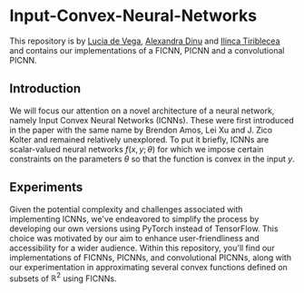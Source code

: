 # Input-Convex-Neural-Networks
This repository is by [Lucia de Vega](https://github.com/luciadvo), [Alexandra Dinu](https://github.com/anditp) and [Ilinca Tiriblecea](https://github.com/ilincatiri) and contains our implementations of a FICNN, PICNN and a convolutional PICNN.

## Introduction
We will focus our attention on a novel architecture of a neural network, namely Input Convex Neural Networks (ICNNs). These were first introduced in the paper with the same name by Brendon Amos,  Lei Xu and J. Zico Kolter and remained relatively unexplored. To put it briefly, ICNNs are scalar-valued neural networks $` f(x, y;\theta) `$ for which we impose certain constraints on the parameters $` \theta `$ so that the function is convex in the input $`y `$.


## Experiments
Given the potential complexity and challenges associated with implementing ICNNs, we've endeavored to simplify the process by developing our own versions using PyTorch instead of TensorFlow. This choice was motivated by our aim to enhance user-friendliness and accessibility for a wider audience. Within this repository, you'll find our implementations of FICNNs, PICNNs, and convolutional PICNNs, along with our experimentation in approximating several convex functions defined on subsets of $` \mathbb{R}^2 `$ using FICNNs.
